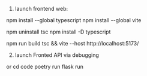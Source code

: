 1. launch frontend web:

npm install --global typescript
npm install --global vite

npm uninstall tsc
npm install -D typescript

npm run build
tsc && vite --host
http://localhost:5173/

2. launch Fronted API via debugging

or
cd code
poetry run flask run
